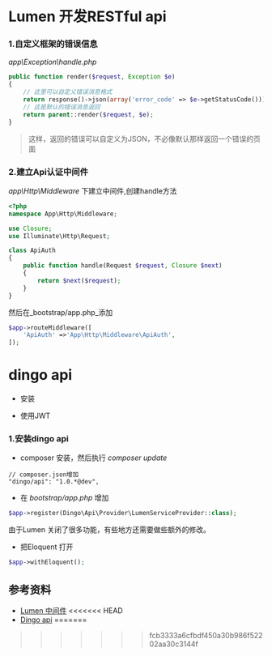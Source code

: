 # Lumen 开发RESTful api



### 1.自定义框架的错误信息

_app\Exception\handle.php_

``` php
public function render($request, Exception $e)
{
	// 这里可以自定义错误消息格式
    return response()->json(array('error_code' => $e->getStatusCode()));
    // 这是默认的错误消息返回
    return parent::render($request, $e);
}
```

> 这样，返回的错误可以自定义为JSON，不必像默认那样返回一个错误的页面

### 2.建立Api认证中间件

_app\Http\Middleware_ 下建立中间件,创建handle方法

``` php
<?php
namespace App\Http\Middleware;

use Closure;
use Illuminate\Http\Request;

class ApiAuth
{
    public function handle(Request $request, Closure $next)
    {
        return $next($request);
    }
}
```

然后在_bootstrap/app.php_添加

``` php
$app->routeMiddleware([
    'ApiAuth' =>'App\Http\Middleware\ApiAuth',
]);
```



#  dingo api

- 安装


- 使用JWT

### 1.安装dingo api

- composer 安装，然后执行 _composer update_

``` José
// composer.json增加
"dingo/api": "1.0.*@dev",
```

- 在 _bootstrap/app.php_ 增加

``` php
$app->register(Dingo\Api\Provider\LumenServiceProvider::class);
```

由于Lumen 关闭了很多功能，有些地方还需要做些额外的修改。

- 把Eloquent 打开

``` php
$app->withEloquent();
```





## 参考资料

* [Lumen 中间件](http://lumen.laravel-china.org/docs/middleware)
<<<<<<< HEAD
* [Dingo api](https://github.com/dingo/api/wiki)
=======
>>>>>>> fcb3333a6cfbdf450a30b986f52202aa30c3144f
